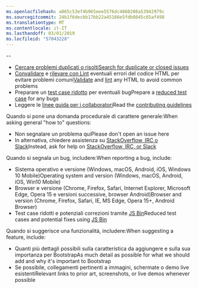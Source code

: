 ```yaml
---
ms.openlocfilehash: a065c53ef4b965eee5576dc4860208a53942979c
ms.sourcegitcommit: 24b1f6decbb17bb22a45166e5fdb0845c65af498
ms.translationtype: MT
ms.contentlocale: it-IT
ms.lasthandoff: 03/01/2019
ms.locfileid: "57043228"
---
```

--

- [<span data-ttu-id="5d803-101">Cercare problemi duplicati o risolti</span><span class="sxs-lookup"><span data-stu-id="5d803-101">Search for duplicate or closed issues</span></span>](https://github.com/twbs/bootstrap/issues?utf8=%E2%9C%93&q=is%3Aissue)
- <span data-ttu-id="5d803-102">[Convalidare](http://validator.w3.org/nu/) e [rilevare con Lint](https://github.com/twbs/bootlint#in-the-browser) eventuali errori del codice HTML per evitare problemi comuni</span><span class="sxs-lookup"><span data-stu-id="5d803-102">[Validate](http://validator.w3.org/nu/) and [lint](https://github.com/twbs/bootlint#in-the-browser) any HTML to avoid common problems</span></span>
- <span data-ttu-id="5d803-103">Preparare un [test case ridotto](https://css-tricks.com/reduced-test-cases/) per eventuali bug</span><span class="sxs-lookup"><span data-stu-id="5d803-103">Prepare a [reduced test case](https://css-tricks.com/reduced-test-cases/) for any bugs</span></span>
- <span data-ttu-id="5d803-104">Leggere le [linee guida per i collaboratori](https://github.com/twbs/bootstrap/blob/master/CONTRIBUTING.md)</span><span class="sxs-lookup"><span data-stu-id="5d803-104">Read the [contributing guidelines](https://github.com/twbs/bootstrap/blob/master/CONTRIBUTING.md)</span></span>

<span data-ttu-id="5d803-105">Quando si pone una domanda procedurale di carattere generale:</span><span class="sxs-lookup"><span data-stu-id="5d803-105">When asking general "how to" questions:</span></span>

- <span data-ttu-id="5d803-106">Non segnalare un problema qui</span><span class="sxs-lookup"><span data-stu-id="5d803-106">Please don't open an issue here</span></span>
- <span data-ttu-id="5d803-107">In alternativa, chiedere assistenza su [StackOverflow, IRC o Slack](https://github.com/twbs/bootstrap/blob/master/README.md#community)</span><span class="sxs-lookup"><span data-stu-id="5d803-107">Instead, ask for help on [StackOverflow, IRC, or Slack](https://github.com/twbs/bootstrap/blob/master/README.md#community)</span></span>

<span data-ttu-id="5d803-108">Quando si segnala un bug, includere:</span><span class="sxs-lookup"><span data-stu-id="5d803-108">When reporting a bug, include:</span></span>

- <span data-ttu-id="5d803-109">Sistema operativo e versione (Windows, macOS, Android, iOS, Windows 10 Mobile)</span><span class="sxs-lookup"><span data-stu-id="5d803-109">Operating system and version (Windows, macOS, Android, iOS, Win10 Mobile)</span></span>
- <span data-ttu-id="5d803-110">Browser e versione (Chrome, Firefox, Safari, Internet Explorer, Microsoft Edge, Opera 15 e versioni successive, browser Android)</span><span class="sxs-lookup"><span data-stu-id="5d803-110">Browser and version (Chrome, Firefox, Safari, IE, MS Edge, Opera 15+, Android Browser)</span></span>
- <span data-ttu-id="5d803-111">Test case ridotti e potenziali correzioni tramite [JS Bin](https://jsbin.com)</span><span class="sxs-lookup"><span data-stu-id="5d803-111">Reduced test cases and potential fixes using [JS Bin](https://jsbin.com)</span></span>

<span data-ttu-id="5d803-112">Quando si suggerisce una funzionalità, includere:</span><span class="sxs-lookup"><span data-stu-id="5d803-112">When suggesting a feature, include:</span></span>

- <span data-ttu-id="5d803-113">Quanti più dettagli possibili sulla caratteristica da aggiungere e sulla sua importanza per Bootstrap</span><span class="sxs-lookup"><span data-stu-id="5d803-113">As much detail as possible for what we should add and why it's important to Bootstrap</span></span>
- <span data-ttu-id="5d803-114">Se possibile, collegamenti pertinenti a immagini, schermate o demo live esistenti</span><span class="sxs-lookup"><span data-stu-id="5d803-114">Relevant links to prior art, screenshots, or live demos whenever possible</span></span>
